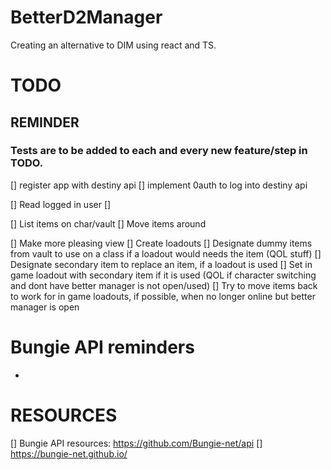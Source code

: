 # BetterD2Manager
Creating an alternative to DIM using react and TS.


# TODO
## REMINDER 
### Tests are to be added to each and every new feature/step in TODO.

[] register app with destiny api
[] implement 0auth to log into destiny api

[] Read logged in user
  [] 

[] List items on char/vault
[] Move items around

[] Make more pleasing view
[] Create loadouts
  [] Designate dummy items from vault to use on a class if a loadout would needs the item (QOL stuff)
  [] Designate secondary item to replace an item, if a loadout is used
    [] Set in game loadout with secondary item if it is used (QOL if character switching and dont have better manager is not open/used)
    [] Try to move items back to work for in game loadouts, if possible, when no longer online but better manager is open




# Bungie API reminders
-

# RESOURCES
[] Bungie API resources: https://github.com/Bungie-net/api
  [] https://bungie-net.github.io/
